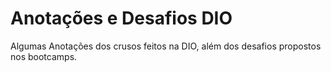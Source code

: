 # Anotações e Desafios DIO
Algumas Anotações dos crusos feitos na DIO, além dos desafios propostos nos bootcamps.
